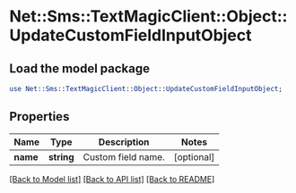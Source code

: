 # Net::Sms::TextMagicClient::Object::UpdateCustomFieldInputObject

## Load the model package
```perl
use Net::Sms::TextMagicClient::Object::UpdateCustomFieldInputObject;
```

## Properties
Name | Type | Description | Notes
------------ | ------------- | ------------- | -------------
**name** | **string** | Custom field name. | [optional] 

[[Back to Model list]](../README.md#documentation-for-models) [[Back to API list]](../README.md#documentation-for-api-endpoints) [[Back to README]](../README.md)


